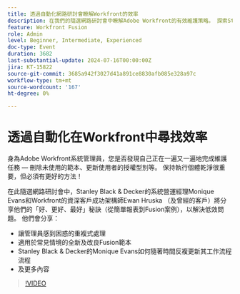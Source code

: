 ```yaml
---
title: 透過自動化網路研討會瞭解Workfront的效率
description: 在我們的隨選網路研討會中瞭解Adobe Workfront的有效維護策略。 探索Stanley Black & Decker和Workfront專家關於自動化重複工作、利用Fusion範本和進化工作流程以獲得最佳效率的秘訣。
feature: Workfront Fusion
role: Admin
level: Beginner, Intermediate, Experienced
doc-type: Event
duration: 3682
last-substantial-update: 2024-07-16T00:00:00Z
jira: KT-15822
source-git-commit: 3685a942f3027d41a891ce8830afb085e328a97c
workflow-type: tm+mt
source-wordcount: '167'
ht-degree: 0%

---
```



# 透過自動化在Workfront中尋找效率

身為Adobe Workfront系統管理員，您是否發現自己正在一遍又一遍地完成維護任務 — 刪除未使用的範本、更新使用者的授權型別等。 保持執行個體乾淨很重要，但必須有更好的方法！

在此隨選網路研討會中，Stanley Black &amp; Decker的系統營運經理Monique Evans和Workfront的資深客戶成功架構師Ewan Hruska （及曾經的客戶）將分享他們的「好、更好、最好」秘訣（從簡單報表到Fusion案例），以解決低效問題。 他們會分享：

* 讓管理員感到困惑的重複式處理
* 適用於常見情境的全新及改良Fusion範本
* Stanley Black &amp; Decker的Monique Evans如何隨著時間反複更新其工作流程流程
* 及更多內容

>[!VIDEO](https://video.tv.adobe.com/v/3431016/?learn=on)
